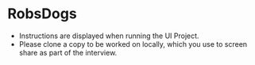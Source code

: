 # RobsDogs
- Instructions are displayed when running the UI Project. 
- Please clone a copy to be worked on locally, which you use to screen share as part of the interview.

